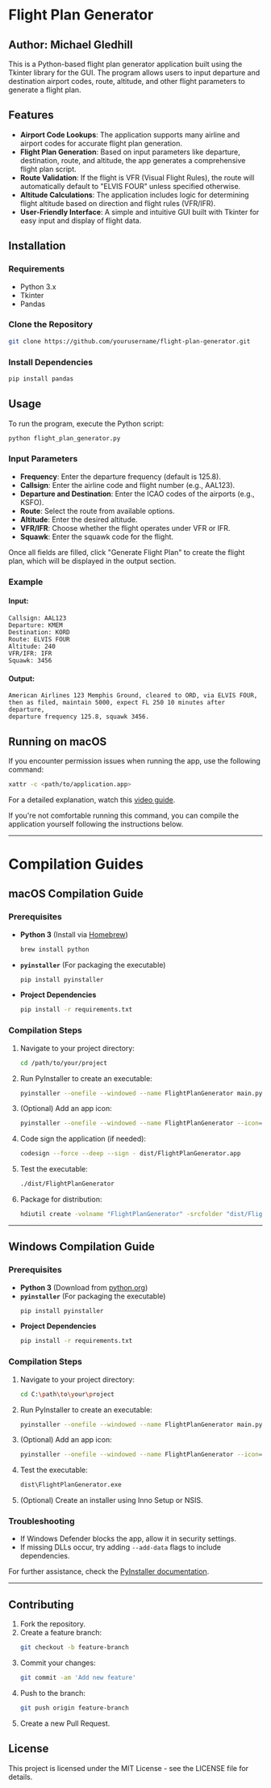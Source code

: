 # Flight Plan Generator

## Author: Michael Gledhill

This is a Python-based flight plan generator application built using the Tkinter library for the GUI. The program allows users to input departure and destination airport codes, route, altitude, and other flight parameters to generate a flight plan.

## Features

- **Airport Code Lookups**: The application supports many airline and airport codes for accurate flight plan generation.
- **Flight Plan Generation**: Based on input parameters like departure, destination, route, and altitude, the app generates a comprehensive flight plan script.
- **Route Validation**: If the flight is VFR (Visual Flight Rules), the route will automatically default to "ELVIS FOUR" unless specified otherwise.
- **Altitude Calculations**: The application includes logic for determining flight altitude based on direction and flight rules (VFR/IFR).
- **User-Friendly Interface**: A simple and intuitive GUI built with Tkinter for easy input and display of flight data.

## Installation

### Requirements
- Python 3.x
- Tkinter
- Pandas

### Clone the Repository
```sh
git clone https://github.com/yourusername/flight-plan-generator.git
```

### Install Dependencies
```sh
pip install pandas
```

## Usage
To run the program, execute the Python script:
```sh
python flight_plan_generator.py
```

### Input Parameters
- **Frequency**: Enter the departure frequency (default is 125.8).
- **Callsign**: Enter the airline code and flight number (e.g., AAL123).
- **Departure and Destination**: Enter the ICAO codes of the airports (e.g., KSFO).
- **Route**: Select the route from available options.
- **Altitude**: Enter the desired altitude.
- **VFR/IFR**: Choose whether the flight operates under VFR or IFR.
- **Squawk**: Enter the squawk code for the flight.

Once all fields are filled, click "Generate Flight Plan" to create the flight plan, which will be displayed in the output section.

### Example
#### Input:
```
Callsign: AAL123
Departure: KMEM
Destination: KORD
Route: ELVIS FOUR
Altitude: 240
VFR/IFR: IFR
Squawk: 3456
```
#### Output:
```
American Airlines 123 Memphis Ground, cleared to ORD, via ELVIS FOUR,
then as filed, maintain 5000, expect FL 250 10 minutes after departure,
departure frequency 125.8, squawk 3456.
```

## Running on macOS

If you encounter permission issues when running the app, use the following command:
```sh
xattr -c <path/to/application.app>
```
For a detailed explanation, watch this [video guide](https://www.youtube.com/watch?v=ZH8_XHzkKD4).

If you're not comfortable running this command, you can compile the application yourself following the instructions below.

---

# Compilation Guides

## macOS Compilation Guide

### Prerequisites
- **Python 3** (Install via [Homebrew](https://brew.sh/))  
  ```sh
  brew install python
  ```
- **`pyinstaller`** (For packaging the executable)  
  ```sh
  pip install pyinstaller
  ```
- **Project Dependencies**  
  ```sh
  pip install -r requirements.txt
  ```

### Compilation Steps
1. Navigate to your project directory:
   ```sh
   cd /path/to/your/project
   ```
2. Run PyInstaller to create an executable:
   ```sh
   pyinstaller --onefile --windowed --name FlightPlanGenerator main.py
   ```
3. (Optional) Add an app icon:
   ```sh
   pyinstaller --onefile --windowed --name FlightPlanGenerator --icon=icon.icns main.py
   ```
4. Code sign the application (if needed):
   ```sh
   codesign --force --deep --sign - dist/FlightPlanGenerator.app
   ```
5. Test the executable:
   ```sh
   ./dist/FlightPlanGenerator
   ```
6. Package for distribution:
   ```sh
   hdiutil create -volname "FlightPlanGenerator" -srcfolder "dist/FlightPlanGenerator.app" -ov -format UDZO FlightPlanGenerator.dmg
   ```

---

## Windows Compilation Guide

### Prerequisites
- **Python 3** (Download from [python.org](https://www.python.org/downloads/))
- **`pyinstaller`** (For packaging the executable)  
  ```sh
  pip install pyinstaller
  ```
- **Project Dependencies**  
  ```sh
  pip install -r requirements.txt
  ```

### Compilation Steps
1. Navigate to your project directory:
   ```sh
   cd C:\path\to\your\project
   ```
2. Run PyInstaller to create an executable:
   ```sh
   pyinstaller --onefile --windowed --name FlightPlanGenerator main.py
   ```
3. (Optional) Add an app icon:
   ```sh
   pyinstaller --onefile --windowed --name FlightPlanGenerator --icon=icon.ico main.py
   ```
4. Test the executable:
   ```sh
   dist\FlightPlanGenerator.exe
   ```
5. (Optional) Create an installer using Inno Setup or NSIS.

### Troubleshooting
- If Windows Defender blocks the app, allow it in security settings.
- If missing DLLs occur, try adding `--add-data` flags to include dependencies.

For further assistance, check the [PyInstaller documentation](https://pyinstaller.org/).

---

## Contributing
1. Fork the repository.
2. Create a feature branch:
   ```sh
   git checkout -b feature-branch
   ```
3. Commit your changes:
   ```sh
   git commit -am 'Add new feature'
   ```
4. Push to the branch:
   ```sh
   git push origin feature-branch
   ```
5. Create a new Pull Request.

## License
This project is licensed under the MIT License - see the LICENSE file for details.

